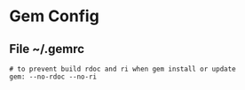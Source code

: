 # Gem Config

## File ~/.gemrc

```shell
# to prevent build rdoc and ri when gem install or update
gem: --no-rdoc --no-ri
```

